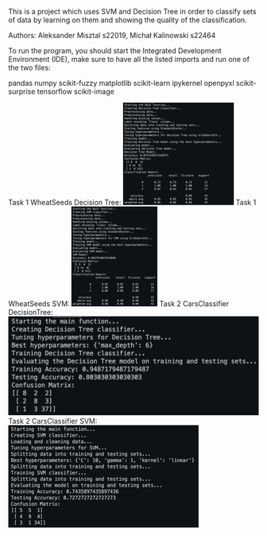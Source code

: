 This is a project which uses SVM and Decision Tree in order to classify sets of data by learning on them and showing the quality of the classification.

Authors: Aleksander Misztal s22019, Michał Kalinowski s22464

To run the program, you should start the Integrated Development Environment (IDE), make sure to have all the listed imports and run one of the two files:

pandas
numpy
scikit-fuzzy
matplotlib
scikit-learn
ipykernel
openpyxl
scikit-surprise
tensorflow
scikit-image

Task 1 WheatSeeds Decision Tree:
![Alt text](photo1.png)
Task 1 WheatSeeds SVM:
![Alt text](photo2.png)
Task 2 CarsClassifier DecisionTree:
![Alt text](photo3.png)
Task 2 CarsClassifier SVM:
![Alt text](photo4.png)
